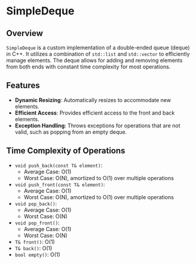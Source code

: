 # SimpleDeque

## Overview

`SimpleDeque` is a custom implementation of a double-ended queue (deque) in C++. It utilizes a combination of `std::list` and `std::vector` to efficiently manage elements. The deque allows for adding and removing elements from both ends with constant time complexity for most operations.

## Features

- **Dynamic Resizing**: Automatically resizes to accommodate new elements.
- **Efficient Access**: Provides efficient access to the front and back elements.
- **Exception Handling**: Throws exceptions for operations that are not valid, such as popping from an empty deque.

## Time Complexity of Operations

- `void push_back(const T& element)`:
  - Average Case: O(1)
  - Worst Case: O(N), amortized to O(1) over multiple operations
- `void push_front(const T& element)`:
  - Average Case: O(1)
  - Worst Case: O(N), amortized to O(1) over multiple operations
- `void pop_back()`:
  - Average Case: O(1)
  - Worst Case: O(N)
- `void pop_front()`:
  - Average Case: O(1)
  - Worst Case: O(N)
- `T& front()`: O(1)
- `T& back()`: O(1)
- `bool empty()`: O(1)
